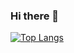 ### Hi there 👋

[![Top Langs](https://github-readme-stats.vercel.app/api/top-langs/?username=polaski0&hide=javascript,css,scss,html&theme=tokyonight)](https://github.com/francism06/pakitsek)
